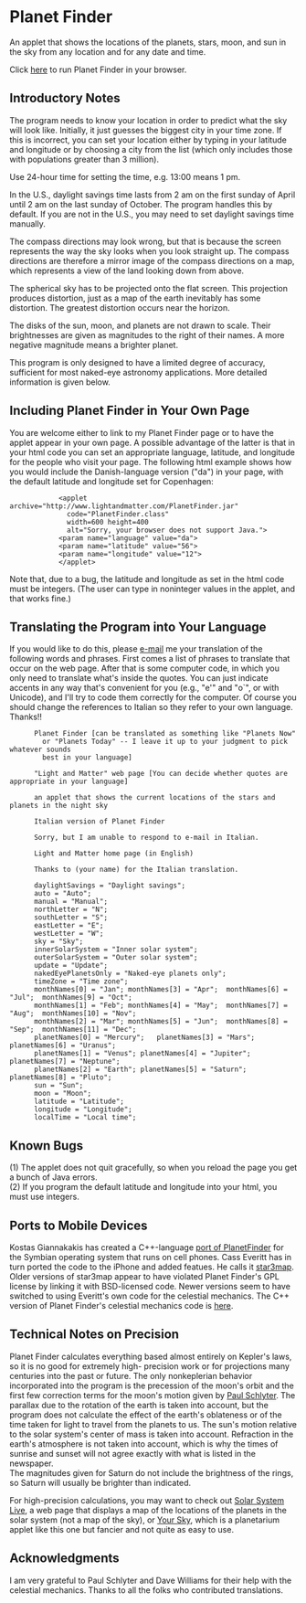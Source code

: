 Planet Finder
=============

An applet that shows the locations of the planets, stars, moon, and sun in the
sky from any location and for any date and time.

Click [here](http://www.lightandmatter.com/planetfinder/en/) to run Planet Finder
in your browser.

Introductory Notes
------------------

The program needs to know your location in order to predict what the
sky will look like. Initially, it just guesses the biggest city in your
time zone. If this is incorrect, you can set your location either by
typing in your latitude and longitude or by choosing a city from the
list (which only includes those with populations greater than 3
million).  

Use 24-hour time for setting the time, e.g. 13:00 means 1 pm.  

In the U.S., daylight savings time lasts from 2 am on the first
sunday of April until 2 am on the last sunday of October. The program
handles this by default. If you are not in the U.S., you may need to set
daylight savings time manually.  

The compass directions may look wrong, but that is because the
screen represents the way the sky looks when you look straight up. The
compass directions are therefore a mirror image of the compass
directions on a map, which represents a view of the land looking down
from above.  

The spherical sky has to be projected onto the flat screen. This
projection produces distortion, just as a map of the earth inevitably
has some distortion. The greatest distortion occurs near the horizon.  

The disks of the sun, moon, and planets are not drawn to scale.
Their brightnesses are given as magnitudes to the right of their names.
A more negative magnitude means a brighter planet.

This program is only designed to have a limited degree of accuracy,
sufficient for most naked-eye astronomy applications. More detailed
information is given below.  

Including Planet Finder in Your Own Page
----------------------------------------

You are welcome either to link to my Planet Finder page or to have the
applet appear in your own page. A possible advantage of the latter is
that in your html code you can set an appropriate language, latitude,
and longitude for the people who visit your page. The following html
example shows how you would include the Danish-language version ("da")
in your page, with the default latitude and longitude set for
Copenhagen:

                <applet archive="http://www.lightandmatter.com/PlanetFinder.jar"
                  code="PlanetFinder.class"
                  width=600 height=400
                  alt="Sorry, your browser does not support Java.">
                <param name="language" value="da">
                <param name="latitude" value="56">
                <param name="longitude" value="12">
                </applet>

Note that, due to a bug, the latitude and longitude as set in the html
code must be integers. (The user can type in noninteger values in the
applet, and that works fine.)

Translating the Program into Your Language
------------------------------------------

If you would like to do this, please [e-mail](area4author.html) me your
translation of the following words and phrases. First comes a list of
phrases to translate that occur on the web page. After that is some
computer code, in which you only need to translate what's inside the
quotes. You can just indicate accents in any way that's convenient for
you (e.g., "e'" and "o\`", or with Unicode), and I'll try to code them
correctly for the computer. Of course you should change the references
to Italian so they refer to your own language. Thanks!!

       
          Planet Finder [can be translated as something like "Planets Now"
            or "Planets Today" -- I leave it up to your judgment to pick whatever sounds
            best in your language]

          "Light and Matter" web page [You can decide whether quotes are appropriate in your language]

          an applet that shows the current locations of the stars and planets in the night sky

          Italian version of Planet Finder

          Sorry, but I am unable to respond to e-mail in Italian.

          Light and Matter home page (in English)

          Thanks to (your name) for the Italian translation.

          daylightSavings = "Daylight savings";
          auto = "Auto";
          manual = "Manual";
          northLetter = "N";
          southLetter = "S";
          eastLetter = "E";
          westLetter = "W";
          sky = "Sky";
          innerSolarSystem = "Inner solar system";
          outerSolarSystem = "Outer solar system";
          update = "Update";
          nakedEyePlanetsOnly = "Naked-eye planets only";
          timeZone = "Time zone";
          monthNames[0] = "Jan"; monthNames[3] = "Apr";  monthNames[6] = "Jul";  monthNames[9] = "Oct";  
          monthNames[1] = "Feb"; monthNames[4] = "May";  monthNames[7] = "Aug";  monthNames[10] = "Nov"; 
          monthNames[2] = "Mar"; monthNames[5] = "Jun";  monthNames[8] = "Sep";  monthNames[11] = "Dec"; 
          planetNames[0] = "Mercury";   planetNames[3] = "Mars";    planetNames[6] = "Uranus";  
          planetNames[1] = "Venus"; planetNames[4] = "Jupiter"; planetNames[7] = "Neptune"; 
          planetNames[2] = "Earth"; planetNames[5] = "Saturn";  planetNames[8] = "Pluto";
          sun = "Sun";
          moon = "Moon";
          latitude = "Latitude";
          longitude = "Longitude";
          localTime = "Local time";

  

Known Bugs
----------

(1) The applet does not quit gracefully, so when you reload the page you
get a bunch of Java errors.  
 (2) If you program the default latitude and longitude into your html,
you must use integers.  

Ports to Mobile Devices
-----------------------

Kostas Giannakakis has created a C++-language [port of PlanetFinder](http://users.forthnet.gr/ath/kgiannak/) for the
Symbian operating system that runs on cell phones.
Cass Everitt has in turn ported the code to the iPhone and added featues. He calls it
[star3map](http://www.xyzw.us/star3map/sourcecode.html). Older versions of
star3map appear to have violated Planet Finder's GPL license by linking
it with BSD-licensed code. Newer versions seem to have switched to using
Everitt's own code for the celestial mechanics. The C++ version of Planet Finder's celestial mechanics code is
[here](https://github.com/bcrowell/planetfinder/tree/master/c_port).

Technical Notes on Precision
----------------------------

Planet Finder calculates everything based almost entirely on Kepler's
laws, so it is no good for extremely high- precision work or for
projections many centuries into the past or future. The only
nonkeplerian behavior incorporated into the program is the precession of
the moon's orbit and the first few correction terms for the moon's
motion given by [Paul Schlyter](http://hotel04.ausys.se/pausch/english.htm%0A). The parallax
due to the rotation of the earth is taken into account, but the program
does not calculate the effect of the earth's oblateness or of the time
taken for light to travel from the planets to us. The sun's motion
relative to the solar system's center of mass is taken into account.
Refraction in the earth's atmosphere is not taken into account, which is
why the times of sunrise and sunset will not agree exactly with what is
listed in the newspaper.   
The magnitudes given
for Saturn do not include the brightness of the rings, so Saturn will
usually be brighter than indicated.  

For high-precision calculations, you may want to check out [Solar System
Live](http://www.fourmilab.ch/cgi-bin/uncgi/Solar?date=0&utc=1995%2F03%2F05+12%3A00%3A00&jd=2449782.00000&img=-k0&sys=-Sf&imgsize=500&eyes=0&orb=-b1&lat=33%B050%27&ns=North&lon=118&ew=West&hlat=90%B0&hns=North&hlon=0%B0&elements=),
a web page that displays a map of the locations of the planets in the
solar system (not a map of the sky), or [Your
Sky](http://www.fourmilab.ch/yoursky/), which is a planetarium applet
like this one but fancier and not quite as easy to use.


Acknowledgments
---------------

I am very grateful to Paul Schlyter and Dave Williams for their help
with the celestial mechanics. Thanks to all the folks who contributed
translations.
